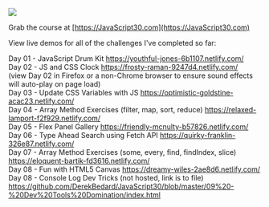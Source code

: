 ![](https://javascript30.com/images/JS3-social-share.png)

Grab the course at [https://JavaScript30.com](https://JavaScript30.com)

View live demos for all of the challenges I've completed so far:

Day 01 - JavaScript Drum Kit https://youthful-jones-6b1107.netlify.com/<br />
Day 02 - JS and CSS Clock https://frosty-raman-9247d4.netlify.com/<br />
(view Day 02 in Firefox or a non-Chrome browser to ensure sound effects will auto-play on page load)<br />
Day 03 - Update CSS Variables with JS https://optimistic-goldstine-acac23.netlify.com/<br />
Day 04 - Array Method Exercises (filter, map, sort, reduce) https://relaxed-lamport-f2f929.netlify.com/<br />
Day 05 - Flex Panel Gallery https://friendly-mcnulty-b57826.netlify.com/<br />
Day 06 - Type Ahead Search using Fetch API https://quirky-franklin-326e87.netlify.com/<br />
Day 07 - Array Method Exercises (some, every, find, findIndex, slice) https://eloquent-bartik-fd3616.netlify.com/<br />
Day 08 - Fun with HTML5 Canvas https://dreamy-wiles-2ae8d6.netlify.com/<br />
Day 08 - Console Log Dev Tricks (not hosted, link is to file) https://github.com/DerekBedard/JavaScript30/blob/master/09%20-%20Dev%20Tools%20Domination/index.html<br />
